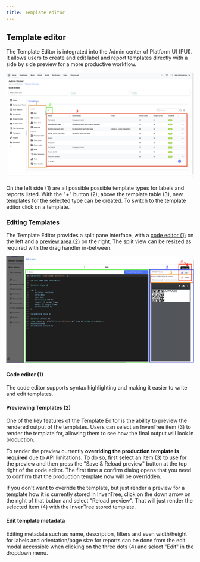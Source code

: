 ```yaml
---
title: Template editor
---
```


## Template editor

The Template Editor is integrated into the Admin center of Platform UI (PUI). It allows users to create and edit label and report templates directly with a side by side preview for a more productive workflow.

![Template Table](../assets/images/report/template-table.png)

On the left side (1) are all possible possible template types for labels and reports listed. With the "+" button (2), above the template table (3), new templates for the selected type can be created. To switch to the template editor click on a template.

### Editing Templates

The Template Editor provides a split pane interface, with a [code editor (1)](#code-editor-1) on the left and a [preview area (2)](#previewing-templates-2) on the right. The split view can be resized as required with the drag handler in-between.

![Template Editor](../assets/images/report/template-editor.png)

#### Code editor (1)

The code editor supports syntax highlighting and making it easier to write and edit templates.

#### Previewing Templates (2)

One of the key features of the Template Editor is the ability to preview the rendered output of the templates. Users can select an InvenTree item (3) to render the template for, allowing them to see how the final output will look in production.

To render the preview currently **overriding the production template is required** due to API limitations. To do so, first select an item (3) to use for the preview and then press the "Save & Reload preview" button at the top right of the code editor. The first time a confirm dialog opens that you need to confirm that the production template now will be overridden.

If you don't want to override the template, but just render a preview for a template how it is currently stored in InvenTree, click on the down arrow on the right of that button and select "Reload preview". That will just render the selected item (4) with the InvenTree stored template.

#### Edit template metadata

Editing metadata such as name, description, filters and even width/height for labels and orientation/page size for reports can be done from the edit modal accessible when clicking on the three dots (4) and select "Edit" in the dropdown menu.
